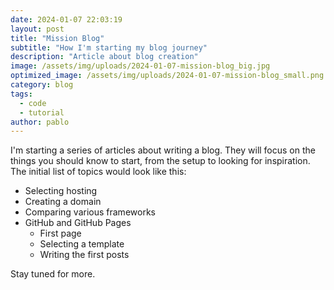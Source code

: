 ```yaml
---
date: 2024-01-07 22:03:19
layout: post
title: "Mission Blog"
subtitle: "How I'm starting my blog journey"
description: "Article about blog creation"
image: /assets/img/uploads/2024-01-07-mission-blog_big.jpg
optimized_image: /assets/img/uploads/2024-01-07-mission-blog_small.png
category: blog
tags:
  - code
  - tutorial
author: pablo
---
```

I'm starting a series of articles about writing a blog. They will focus on the things you should know to start, from the setup to looking for inspiration. The initial list of topics would look like this:
  -  Selecting hosting
  -  Creating a domain
  -  Comparing various frameworks
  -  GitHub and GitHub Pages
      -  First page
      - Selecting a template
      - Writing the first posts

Stay tuned for more.
